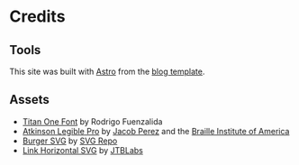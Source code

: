 # Credits

## Tools

This site was built with [Astro](https://astro.build/) from the [blog template](https://github.com/withastro/astro/tree/latest/examples/blog).

## Assets

- [Titan One Font](https://www.dafont.com/titan-one.font) by Rodrigo Fuenzalida
- [Atkinson Legible Pro](https://jacobxperez.github.io/atkinson-hyperlegible-pro/) by [Jacob Perez](https://github.com/jacobxperez) and the [Braille Institute of America](https://brailleinstitute.org/freefont)
- [Burger SVG](https://www.svgrepo.com/svg/287733/burger) by [SVG Repo](https://www.svgrepo.com/)
- [Link Horizontal SVG](https://www.svgrepo.com/svg/472704/link-horizontal) by [JTBLabs](https://github.com/JTBLabs)
